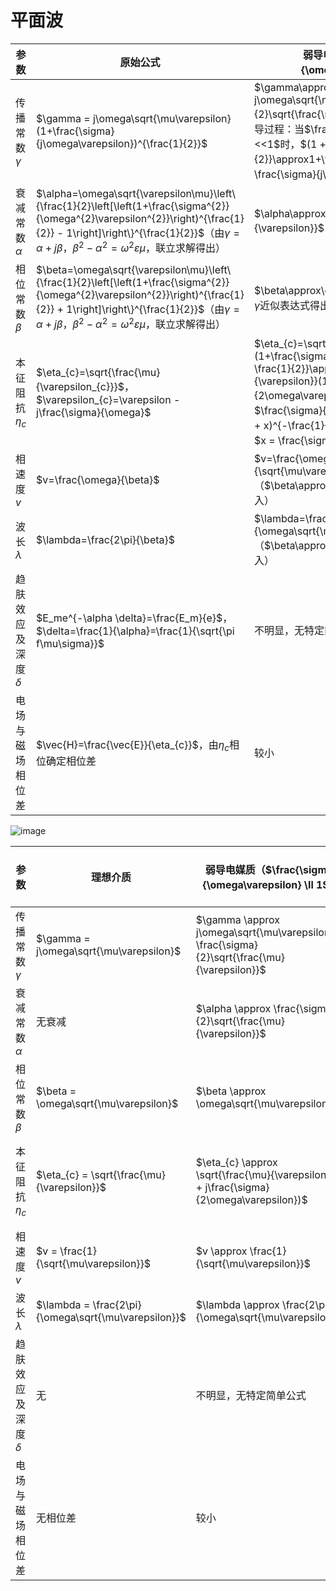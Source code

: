 # 平面波

|参数|原始公式|弱导电媒质（$\frac{\sigma}{\omega\varepsilon}<<1$）|良导体（$\frac{\sigma}{\omega\varepsilon}>>1$）|
| ------------------| ------------------------| ------------------------------------| ------------------------------------------|
|传播常数$\gamma$​|$\gamma = j\omega\sqrt{\mu\varepsilon}(1+\frac{\sigma}{j\omega\varepsilon})^{\frac{1}{2}}$​|$\gamma\approx j\omega\sqrt{\mu\varepsilon}+\frac{\sigma}{2}\sqrt{\frac{\mu}{\varepsilon}}$（近似公式推导过程：当$\frac{\sigma}{\omega\varepsilon}<<1$时，$(1 + x)^{\frac{1}{2}}\approx1+\frac{x}{2}$，这里$x = \frac{\sigma}{j\omega\varepsilon}$）|$\gamma=\sqrt{j\omega\mu\sigma}=\sqrt{\frac{\omega\mu\sigma}{2}}(1 + j)$​|
|衰减常数$\alpha$​|$\alpha=\omega\sqrt{\varepsilon\mu}\left\{\frac{1}{2}\left[\left(1+\frac{\sigma^{2}}{\omega^{2}\varepsilon^{2}}\right)^{\frac{1}{2}} - 1\right]\right\}^{\frac{1}{2}}$（由$\gamma=\alpha + j\beta$，$\beta^{2}-\alpha^{2}=\omega^{2}\varepsilon\mu$，联立求解得出）|$\alpha\approx\frac{\sigma}{2}\sqrt{\frac{\mu}{\varepsilon}}$（由$\gamma$近似表达式得出）|$\alpha=\beta=\sqrt{\pi f\mu\sigma}$（$f=\frac{\omega}{2\pi}$）|
|相位常数$\beta$​|$\beta=\omega\sqrt{\varepsilon\mu}\left\{\frac{1}{2}\left[\left(1+\frac{\sigma^{2}}{\omega^{2}\varepsilon^{2}}\right)^{\frac{1}{2}} + 1\right]\right\}^{\frac{1}{2}}$（由$\gamma=\alpha + j\beta$，$\beta^{2}-\alpha^{2}=\omega^{2}\varepsilon\mu$，联立求解得出）|$\beta\approx\omega\sqrt{\mu\varepsilon}$（由$\gamma$近似表达式得出）|$\beta=\sqrt{\pi f\mu\sigma}$​|
|本征阻抗$\eta_{c}$​|$\eta_{c}=\sqrt{\frac{\mu}{\varepsilon_{c}}}$，$\varepsilon_{c}=\varepsilon - j\frac{\sigma}{\omega}$​|$\eta_{c}=\sqrt{\frac{\mu}{\varepsilon}}(1+\frac{\sigma}{j\omega\varepsilon})^{-\frac{1}{2}}\approx\sqrt{\frac{\mu}{\varepsilon}}(1 + j\frac{\sigma}{2\omega\varepsilon})$（近似公式推导过程：当$\frac{\sigma}{\omega\varepsilon}<<1$时，$(1 + x)^{-\frac{1}{2}}\approx1-\frac{x}{2}$，这里$x = \frac{\sigma}{j\omega\varepsilon}$）|$\eta_{c}=\sqrt{\frac{\mu}{\varepsilon_{c}}}\approx\sqrt{\frac{j\omega\mu}{\sigma}}\approx\sqrt{\frac{2\pi f\mu}{\sigma}}e^{j45^{\circ}}=(1 + j)\sqrt{\frac{\pi f\mu}{\sigma}}$​|
|相速度$v$​|$v=\frac{\omega}{\beta}$​|$v=\frac{\omega}{\beta}\approx\frac{1}{\sqrt{\mu\varepsilon}}$（$\beta\approx\omega\sqrt{\mu\varepsilon}$代入）|$v=\frac{\omega}{\beta}\approx\frac{\omega}{\sqrt{\pi f\mu\sigma}}=\sqrt{\frac{2\omega}{\mu\sigma}}$​|
|波长$\lambda$​|$\lambda=\frac{2\pi}{\beta}$​|$\lambda=\frac{2\pi}{\beta}\approx\frac{2\pi}{\omega\sqrt{\mu\varepsilon}}$（$\beta\approx\omega\sqrt{\mu\varepsilon}$代入）|$\lambda=\frac{2\pi}{\beta}\approx\frac{2\pi}{\sqrt{\pi f\mu\sigma}} = 2\sqrt{\frac{\pi}{f\mu\sigma}}$​|
|趋肤效应及深度$\delta$​|$E_me^{-\alpha \delta}=\frac{E_m}{e}$，$\delta=\frac{1}{\alpha}=\frac{1}{\sqrt{\pi f\mu\sigma}}$​|不明显，无特定简单公式|明显，$\delta = \frac{1}{\alpha} = \sqrt{\frac{2}{\sigma \mu \omega}}$​|
|电场与磁场相位差|$\vec{H}=\frac{\vec{E}}{\eta_{c}}$，由$\eta_{c}$相位确定相位差|较小|磁场幅值是电场幅值的$\frac{1}{\|\eta\|}$倍，磁场滞后电场$45^{\circ}(tan^{-1}\frac{\alpha}{\beta})$，$\eta_c = \frac{E}{H} = \sqrt{\frac{\omega \mu}{\sigma}} e^{j \frac{\pi}{4}}$​|

​![image](image-20241229155335-jmqinml.png)​

|参数|理想介质|弱导电媒质（$\frac{\sigma}{\omega\varepsilon} \ll 1$）|导电媒质（良导体 $\frac{\sigma}{\omega\varepsilon} \gg 1$）|
| -------------------| ----------| ------------------------| -------------------------------------------|
|传播常数 $\gamma$​|$\gamma = j\omega\sqrt{\mu\varepsilon}$​|$\gamma \approx j\omega\sqrt{\mu\varepsilon} + \frac{\sigma}{2}\sqrt{\frac{\mu}{\varepsilon}}$​|$\gamma = \sqrt{j\omega\mu\sigma} = \sqrt{\frac{\omega\mu\sigma}{2}}(1 + j)$​|
|衰减常数 $\alpha$​|无衰减|$\alpha \approx \frac{\sigma}{2}\sqrt{\frac{\mu}{\varepsilon}}$​|$\alpha = \beta = \sqrt{\pi f\mu\sigma}$ （$f = \frac{\omega}{2\pi}$）|
|相位常数 $\beta$​|$\beta = \omega\sqrt{\mu\varepsilon}$​|$\beta \approx \omega\sqrt{\mu\varepsilon}$​|$\beta = \sqrt{\pi f\mu\sigma}$​|
|本征阻抗 $\eta_{c}$​|$\eta_{c} = \sqrt{\frac{\mu}{\varepsilon}}$​|$\eta_{c} \approx \sqrt{\frac{\mu}{\varepsilon}}(1 + j\frac{\sigma}{2\omega\varepsilon})$​|$\eta_{c} \approx \sqrt{\frac{j\omega\mu}{\sigma}} \approx \sqrt{\frac{2\pi f\mu}{\sigma}}e^{j45^{\circ}} = (1 + j)\sqrt{\frac{\pi f\mu}{\sigma}}$​|
|相速度 $v$​|$v = \frac{1}{\sqrt{\mu\varepsilon}}$​|$v \approx \frac{1}{\sqrt{\mu\varepsilon}}$​|$v \approx \sqrt{\frac{2\omega}{\mu\sigma}}$​|
|波长 $\lambda$​|$\lambda = \frac{2\pi}{\omega\sqrt{\mu\varepsilon}}$​|$\lambda \approx \frac{2\pi}{\omega\sqrt{\mu\varepsilon}}$​|$\lambda \approx 2\sqrt{\frac{\pi}{f\mu\sigma}}$​|
|趋肤效应及深度 $\delta$​|无|不明显，无特定简单公式|明显，$\delta = \frac{1}{\alpha} = \sqrt{\frac{2}{\sigma \mu \omega}}$​|
|电场与磁场相位差|无相位差|较小|磁场幅值是电场幅值的 $\frac{1}{\|\eta\|}$倍，磁场滞后电场$45^{\circ}(tan^{-1}\frac{\alpha}{\beta})$，$\eta_c = \frac{E}{H} = \sqrt{\frac{\omega \mu}{\sigma}} e^{j \frac{\pi}{4}}$​|
